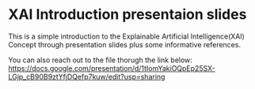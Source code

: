 # XAI Introduction presentaion slides

This is a simple introduction to the Explainable Artificial Intelligence(XAI) Concept through presentation slides plus some informative references.

You can also reach out to the file thorugh the link below:
https://docs.google.com/presentation/d/1tIomYakiOQpEp25SX-LGjp_cB90B9ztYfjDQefp7kuw/edit?usp=sharing
